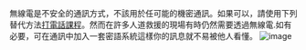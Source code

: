 [Title]: # (為何使用無線電)
[Difficulty]: # (初學者)
[Order]: # (5)

無線電是不安全的通訊方式，不該用於任可能的機密通訊。如果可以，請使用下列替代方法[打電話課程](umbrella://lesson/making-a-call)。然而在許多人道救援的現場有時仍然需要透過無線電.如有必要，可在通訊中加入一套密語系統這樣你的訊息就不易被他人看懂。
![image](radios.png)
